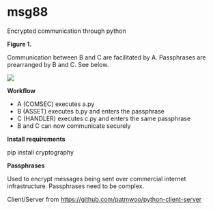 # msg88
 Encrypted communication through python

**Figure 1.**

Communication between B and C are facilitated by A. Passphrases are prearranged by B and C. See below.

<img src="https://raw.githubusercontent.com/Curt-Lucas/msg88/main/fig1.png"/>

**Workflow**
 - A (COMSEC) executes a.py
 - B (ASSET) executes b.py and enters the passphrase
 - C (HANDLER) executes c.py and enters the same passphrase
 - B and C can now communicate securely

**Install requirements**

pip install cryptography

**Passphrases**

Used to encrypt messages being sent over commercial internet infrastructure. Passphrases need to be complex.

Client/Server from https://github.com/patmwoo/python-client-server
